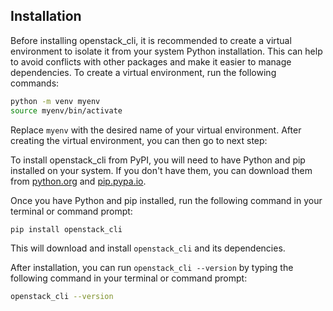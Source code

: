 ## Installation

Before installing openstack_cli, it is recommended to create a virtual environment to isolate it from your system Python installation. This can help to avoid conflicts with other packages and make it easier to manage dependencies. To create a virtual environment, run the following commands:

```bash
python -m venv myenv
source myenv/bin/activate
```

Replace `myenv` with the desired name of your virtual environment.
After creating the virtual environment, you can then go to next step:



To install openstack_cli from PyPI, you will need to have Python and pip installed on your system. If you don't have them, you can download them from [python.org](https://www.python.org/) and [pip.pypa.io](https://pip.pypa.io/en/stable/installation/).

Once you have Python and pip installed, run the following command in your terminal or command prompt:

```bash
pip install openstack_cli
```

This will download and install `openstack_cli` and its dependencies.

After installation, you can run `openstack_cli --version` by typing the following command in your 
terminal or command prompt:

```bash
openstack_cli --version
```
